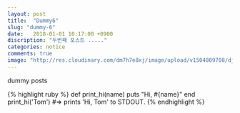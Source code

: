 ```yaml
---
layout: post
title:  "Dummy6"
slug: "dummy-6"
date:   2018-01-01 10:17:00 +0900
discription: "두번째 포스트 ....."
categories: notice
comments: true
image: "http://res.cloudinary.com/dm7h7e8xj/image/upload/v1504809708/django_g7djdj.jpg"
---
```

dummy posts 

{% highlight ruby %}
def print_hi(name)
puts "Hi, #{name}"
end
print_hi('Tom')
#=> prints 'Hi, Tom' to STDOUT.
{% endhighlight %}
 